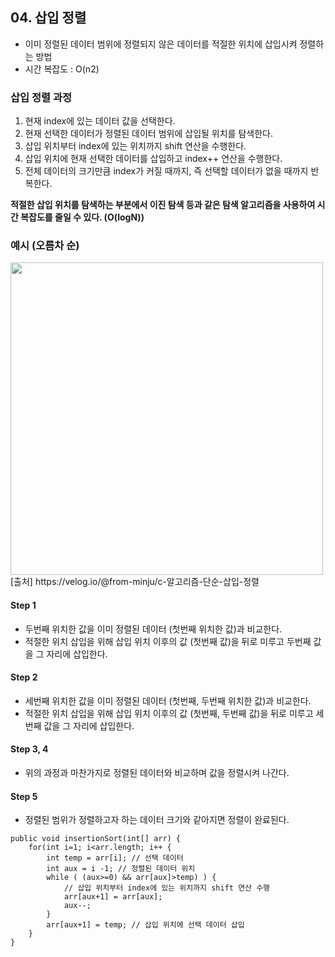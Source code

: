 ## 04. 삽입 정렬

- 이미 정렬된 데이터 범위에 정렬되지 않은 데이터를 적절한 위치에 삽입시켜 정렬하는 방법
- 시간 복잡도 : O(n2)

### 삽입 정렬 과정

1. 현재 index에 있는 데이터 값을 선택한다.
2. 현재 선택한 데이터가 정렬된 데이터 범위에 삽입될 위치를 탐색한다.
3. 삽입 위치부터 index에 있는 위치까지 shift 연산을 수행한다.
4. 삽입 위치에 현재 선택한 데이터를 삽입하고 index++ 연산을 수행한다.
5. 전체 데이터의 크기만큼 index가 커질 때까지, 즉 선택할 데이터가 없을 때까지 반복한다.

**적절한 삽입 위치를 탐색하는 부분에서 이진 탐색 등과 같은 탐색 알고리즘을 사용하여 시간 복잡도를 줄일 수 있다. (O(logN))**

### 예시 (오름차 순)

<img src="https://velog.velcdn.com/images/from-minju/post/62ee5f4b-65f4-4750-8df8-8a85c553f2dc/image.png" width="500px">
[출처] https://velog.io/@from-minju/c-알고리즘-단순-삽입-정렬

#### Step 1
- 두번째 위치한 값을 이미 정렬된 데이터 (첫번째 위치한 값)과 비교한다.
- 적절한 위치 삽입을 위해 삽입 위치 이후의 값 (첫번째 값)을 뒤로 미루고 두번째 값을 그 자리에 삽입한다.

#### Step 2
- 세번째 위치한 값을 이미 정렬된 데이터 (첫번째, 두번째 위치한 값)과 비교한다.
- 적절한 위치 삽입을 위해 삽입 위치 이후의 값 (첫번째, 두번째 값)을 뒤로 미루고 세번째 값을 그 자리에 삽입한다.

#### Step 3, 4
- 위의 과정과 마찬가지로 정렬된 데이터와 비교하며 값을 정렬시켜 나간다.

#### Step 5
- 정렬된 범위가 정렬하고자 하는 데이터 크기와 같아지면 정렬이 완료된다.

```
public void insertionSort(int[] arr) {
    for(int i=1; i<arr.length; i++ {
        int temp = arr[i]; // 선택 데이터
        int aux = i -1; // 정렬된 데이터 위치
        while ( (aux>=0) && arr[aux]>temp) ) {
            // 삽입 위치부터 index에 있는 위치까지 shift 연산 수행
            arr[aux+1] = arr[aux];
            aux--;
        }
        arr[aux+1] = temp; // 삽입 위치에 선택 데이터 삽입
    }
}
```